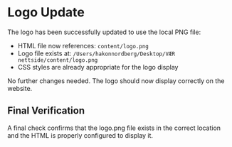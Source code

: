 # Logo Update

The logo has been successfully updated to use the local PNG file:

- HTML file now references: `content/logo.png`
- Logo file exists at: `/Users/hakonnordberg/Desktop/VÆR nettside/content/logo.png`
- CSS styles are already appropriate for the logo display

No further changes needed. The logo should now display correctly on the website.

## Final Verification
A final check confirms that the logo.png file exists in the correct location and the HTML is properly configured to display it.
